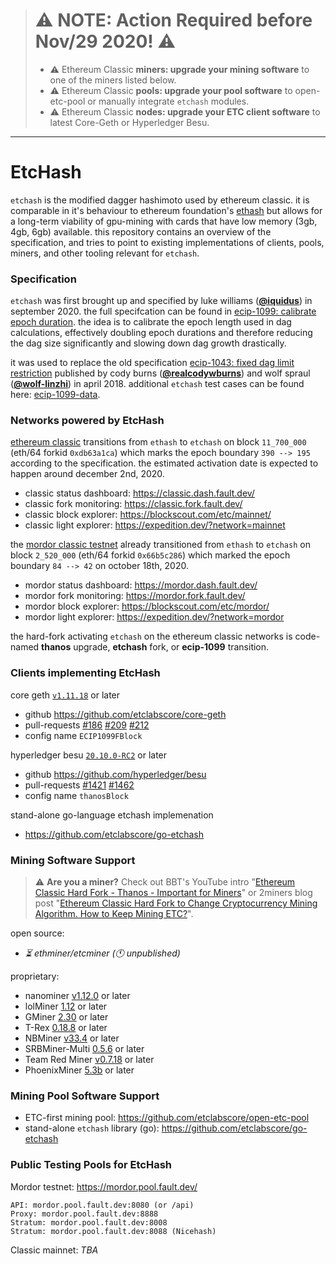 > # :warning: **NOTE: Action Required before Nov/29 2020!** :warning:
> * :warning: Ethereum Classic **miners: upgrade your mining software** to one of the miners listed below.
> * :warning: Ethereum Classic **pools: upgrade your pool software** to open-etc-pool or manually integrate `etchash` modules.
> * :warning: Ethereum Classic **nodes: upgrade your ETC client software** to latest Core-Geth or Hyperledger Besu.

---

# EtcHash
`etchash` is the modified dagger hashimoto used by ethereum classic. it is comparable in it's behaviour to ethereum foundation's [ethash](https://en.wikipedia.org/wiki/Ethash) but allows for a long-term viability of gpu-mining with cards that have low memory (3gb, 4gb, 6gb) available. this repository contains an overview of the specification, and tries to point to existing implementations of clients, pools, miners, and other tooling relevant for `etchash`.

### Specification

`etchash` was first brought up and specified by luke williams (**[@iquidus](https://github.com/iquidus)**) in september 2020. the full specifcation can be found in [ecip-1099: calibrate epoch duration](https://github.com/ethereumclassic/ECIPs/blob/master/_specs/ecip-1099.md). the idea is to calibrate the epoch length used in dag calculations, effectively doubling epoch durations and therefore reducing the dag size significantly and slowing down dag growth drastically.

it was used to replace the old specification [ecip-1043: fixed dag limit restriction](https://github.com/ethereumclassic/ECIPs/blob/master/_specs/ecip-1043.md) published by cody burns (**[@realcodywburns](https://github.com/realcodywburns)**) and wolf spraul (**[@wolf-linzhi](https://github.com/wolf-linzhi)**) in april 2018. additional `etchash` test cases can be found here: [ecip-1099-data](https://github.com/iquidus/ecip-1099-data).

### Networks powered by EtcHash

[ethereum classic](https://ethereumclassic.org) transitions from `ethash` to `etchash` on block `11_700_000` (eth/64 forkid `0xdb63a1ca`) which marks the epoch boundary `390 --> 195` according to the specification. the estimated activation date is expected to happen around december 2nd, 2020.
* classic status dashboard: https://classic.dash.fault.dev/
* classic fork monitoring: https://classic.fork.fault.dev/
* classic block explorer: https://blockscout.com/etc/mainnet/
* classic light explorer: https://expedition.dev/?network=mainnet

the [mordor classic testnet](https://github.com/eth-classic/mordor) already transitioned from `ethash` to `etchash` on block `2_520_000` (eth/64 forkid `0x66b5c286`) which marked the epoch boundary `84 --> 42` on october 18th, 2020.
* mordor status dashboard: https://mordor.dash.fault.dev/
* mordor fork monitoring: https://mordor.fork.fault.dev/
* mordor block explorer: https://blockscout.com/etc/mordor/
* mordor light explorer: https://expedition.dev/?network=mordor

the hard-fork activating `etchash` on the ethereum classic networks is code-named **thanos** upgrade, **etchash** fork, or **ecip-1099** transition.

### Clients implementing EtcHash

core geth [`v1.11.18`](https://github.com/etclabscore/core-geth/releases/tag/v1.11.18) or later
* github https://github.com/etclabscore/core-geth
* pull-requests [#186](https://github.com/etclabscore/core-geth/pull/186) [#209](https://github.com/etclabscore/core-geth/pull/209) [#212](https://github.com/etclabscore/core-geth/pull/212)
* config name `ECIP1099FBlock`

hyperledger besu [`20.10.0-RC2`](https://github.com/hyperledger/besu/releases/tag/20.10.0-RC2) or later
* github https://github.com/hyperledger/besu
* pull-requests [#1421](https://github.com/hyperledger/besu/pull/1421) [#1462](https://github.com/hyperledger/besu/pull/1462)
* config name `thanosBlock`

stand-alone go-language etchash implemenation
* https://github.com/etclabscore/go-etchash

### Mining Software Support

> :warning: **Are you a miner?** Check out BBT's YouTube intro "[Ethereum Classic Hard Fork - Thanos - Important for Miners](https://www.youtube.com/watch?v=Yo1zLzhYzv8)" or 2miners blog post "[Ethereum Classic Hard Fork to Change Cryptocurrency Mining Algorithm. How to Keep Mining ETC?](https://2miners.com/blog/ethereum-classic-hard-fork-to-change-cryptocurrency-mining-algorithm-how-to-keep-mining-etc/)".

open source:
* _:hourglass_flowing_sand: ethminer/etcminer (:clock11: unpublished)_

proprietary:
* nanominer [v1.12.0](https://github.com/nanopool/nanominer/releases/tag/v1.12.0) or later
* lolMiner [1.12](https://github.com/Lolliedieb/lolMiner-releases/releases/tag/1.12) or later
* GMiner [2.30](https://github.com/develsoftware/GMinerRelease/releases/tag/2.30) or later
* T-Rex [0.18.8](https://github.com/trexminer/T-Rex/releases/tag/0.18.8) or later
* NBMiner [v33.4](https://github.com/NebuTech/NBMiner/releases/tag/v33.4) or later
* SRBMiner-Multi [0.5.6](https://github.com/doktor83/SRBMiner-Multi/releases/tag/0.5.6) or later
* Team Red Miner [v0.7.18](https://github.com/todxx/teamredminer/releases/tag/0.7.18) or later
* PhoenixMiner [5.3b](https://github.com/ethash-community/ethash/releases/tag/5.3b) or later

### Mining Pool Software Support

* ETC-first mining pool: https://github.com/etclabscore/open-etc-pool
* stand-alone `etchash` library (go): https://github.com/etclabscore/go-etchash

### Public Testing Pools for EtcHash

Mordor testnet: https://mordor.pool.fault.dev/

```
API: mordor.pool.fault.dev:8080 (or /api)
Proxy: mordor.pool.fault.dev:8888
Stratum: mordor.pool.fault.dev:8008
Stratum: mordor.pool.fault.dev:8088 (Nicehash)
```

Classic mainnet: _TBA_
